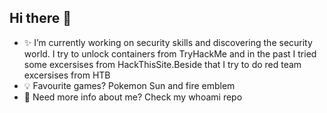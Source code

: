 ## Hi there 👋
- ✨  I’m currently working on security skills and discovering the security world. I try to unlock containers from TryHackMe and in the past I tried some excersises from HackThisSite.Beside that I try to do red team excersises from HTB<br>
- 💡 Favourite games? Pokemon Sun and fire emblem
- 🔮 Need more info about me? Check my whoami repo 
      
